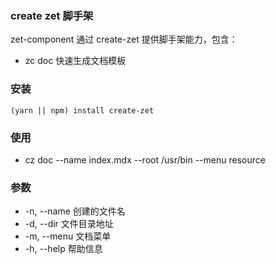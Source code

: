 ### create zet 脚手架
zet-component 通过 create-zet 提供脚手架能力，包含：
* zc doc 快速生成文档模板

### 安装
```
(yarn || npm) install create-zet
```

### 使用
* cz doc --name index.mdx --root /usr/bin --menu resource


### 参数
* -n, --name 创建的文件名
* -d, --dir 文件目录地址
* -m, --menu 文档菜单
* -h, --help 帮助信息
